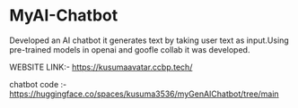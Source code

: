 # MyAI-Chatbot

Developed an AI chatbot it generates text by taking user text as input.Using pre-trained models in openai and goofle collab it was developed.

WEBSITE LINK:- https://kusumaavatar.ccbp.tech/

chatbot code :-https://huggingface.co/spaces/kusuma3536/myGenAIChatbot/tree/main

